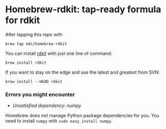 # Homebrew-rdkit: tap-ready formula for rdkit

After tapping this repo with

    brew tap edc/homebrew-rdkit

You can install [rdkit](http://rdkit.org) with just one line of command:

    brew install rdkit

If you want to stay on the edge and use the latest and greatest from SVN:

    brew install --HEAD rdkit

### Errors you might encounter

- *Unsatisfied dependency: numpy*

Homebrew does not manage Python package dependencies for you. You need to
install `numpy` with `sudo easy_install numpy`.


